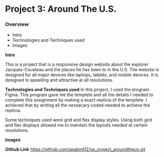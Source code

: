 # Project 3: Around The U.S.

### Overview

- Intro
- Technologies and Techniques used
- Images

**Intro**

This is a project that is a responsive design website about the explorer Jacques-Cousteau and the places he has been to in the U.S. The website is designed for all major devices like laptops, tablets, and mobile devices. It is designed to apealling and attractive at all resolutions.

**Technologies and Techniques used**
In this project, I used the program Figma. This program gave me the templete and all the details I needed to complete this assignment by making a exact replicia of the templete. I achieved that by writing all the nessacary coded needed to achieve the replicia.

Some techniques used were grid and flex display styles. Using both gird and flex displays allowed me to maintain the layouts needed at certain resolutions.

**Images**

**Github Link**
https://github.com/asabird12/se_project_aroundtheus.git

